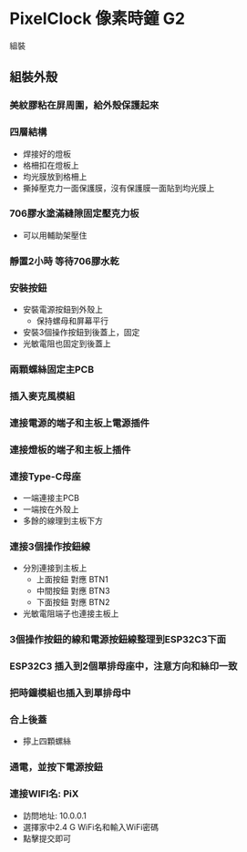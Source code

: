 # PixelClock 像素時鐘 G2
組裝

## 組裝外殼

### 美紋膠粘在屏周圍，給外殼保護起來

### 四層結構
- 焊接好的燈板
- 格柵扣在燈板上
- 均光膜放到格柵上
- 撕掉壓克力一面保護膜，沒有保護膜一面貼到均光膜上

### 706膠水塗滿縫隙固定壓克力板
- 可以用輔助架壓住

### 靜置2小時 等待706膠水乾

### 安裝按鈕
- 安裝電源按鈕到外殼上
	- 保持螺母和屏幕平行
- 安裝3個操作按鈕到後蓋上，固定
- 光敏電阻也固定到後蓋上

### 兩顆螺絲固定主PCB

### 插入麥克風模組

### 連接電源的端子和主板上電源插件

### 連接燈板的端子和主板上插件

### 連接Type-C母座
- 一端連接主PCB
- 一端按在外殼上
- 多餘的線理到主板下方

### 連接3個操作按鈕線
- 分別連接到主板上
	- 上面按鈕 對應 BTN1
	- 中間按鈕 對應 BTN3
	- 下面按鈕 對應 BTN2
- 光敏電阻端子也連接主板上

### 3個操作按鈕的線和電源按鈕線整理到ESP32C3下面

### ESP32C3 插入到2個單排母座中，注意方向和絲印一致

### 把時鐘模組也插入到單排母中

### 合上後蓋
- 擰上四顆螺絲

### 通電，並按下電源按鈕

### 連接WIFI名: PiX
- 訪問地址: 10.0.0.1
- 選擇家中2.4 G WiFi名和輸入WiFi密碼
- 點擊提交即可